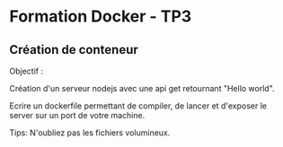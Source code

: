 # Formation Docker - TP3

## Création de conteneur

Objectif :

Création d'un serveur nodejs avec une api get retournant "Hello world".

Ecrire un dockerfile permettant de compiler, de lancer et d'exposer le server sur un port de votre machine.

Tips: N'oubliez pas les fichiers volumineux.
